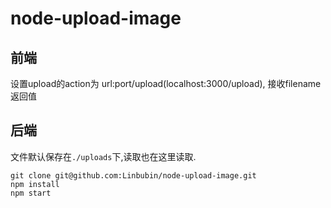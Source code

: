 # node-upload-image

## 前端
设置upload的action为 url:port/upload(localhost:3000/upload), 接收filename返回值

## 后端
文件默认保存在`./uploads`下,读取也在这里读取.


```
git clone git@github.com:Linbubin/node-upload-image.git
npm install
npm start
```